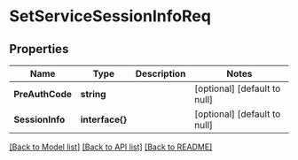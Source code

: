 # SetServiceSessionInfoReq

## Properties
Name | Type | Description | Notes
------------ | ------------- | ------------- | -------------
**PreAuthCode** | **string** |  | [optional] [default to null]
**SessionInfo** | **interface{}** |  | [optional] [default to null]

[[Back to Model list]](../README.md#documentation-for-models) [[Back to API list]](../README.md#documentation-for-api-endpoints) [[Back to README]](../README.md)


